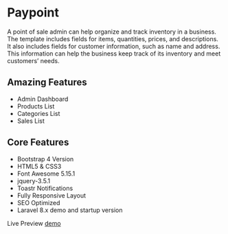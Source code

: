 # Paypoint

A point of sale admin can help organize and track inventory in a business. The template includes fields for items, quantities, prices, and descriptions. It also includes fields for customer information, such as name and address. This information can help the business keep track of its inventory and meet customers’ needs.

## Amazing Features
- Admin Dashboard
- Products List
- Categories List
- Sales List
  
## Core Features

- Bootstrap 4 Version
- HTML5 & CSS3
- Font Awesome 5.15.1
- jquery-3.5.1
- Toastr Notifications
- Fully Responsive Layout
- SEO Optimized
- Laravel 8.x demo and startup version

Live Preview [demo](https://pos-plus.rf.gd/)
